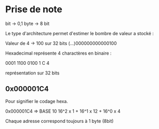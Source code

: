 # Prise de note

bit -> 0,1
byte -> 8 bit

Le type d'architecture permet d'estimer le bombre de valeur a stocké :

Valeur de 4 -> 100 sur 32 bits (...)000000000000100

Hexadecimal représente 4 charactères en binaire :

0001 1100 0100
1     C    4

représentation sur 32 bits

0x000001C4
---
Pour signifier le codage hexa.

0x000001C4 => BASE 10
16^2 x 1 + 16^1 x 12 + 16^0 x 4

Chaque adresse correspond toujours à 1 byte (8bit)
